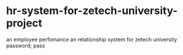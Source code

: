 # hr-system-for-zetech-university-project
an employee perfomance an relationship system for zetech university
password; pass
